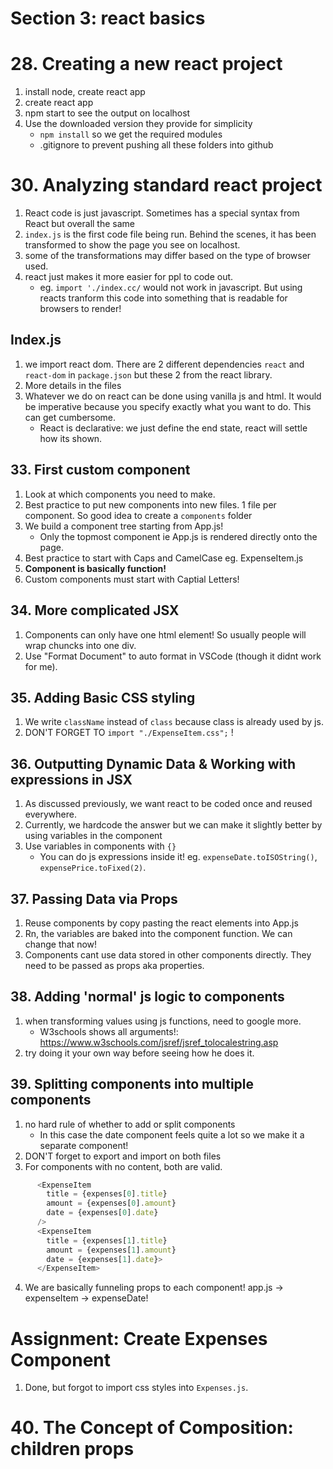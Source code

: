 # Section 3: react basics


# 28. Creating a new react project
1. install node, create react app
2. create react app
3. npm start to see the output on localhost
4. Use the downloaded version they provide for simplicity
    - `npm install` so we get the required modules
    - .gitignore to prevent pushing all these folders into github

# 30. Analyzing standard react project
1. React code is just javascript. Sometimes has a special syntax from React but overall the same
2. `index.js` is the first code file being run. Behind the scenes, it has been transformed to show the page you see on localhost.
3. some of the transformations may differ based on the type of browser used. 
4. react just makes it more easier for ppl to code out.
    - eg. `import './index.cc/` would not work in javascript. But using reacts tranform this code into something that is readable for browsers to render!

## Index.js
1. we import react dom. There are 2 different dependencies `react` and `react-dom` in `package.json` but these 2 from the react library. 
2. More details in the files
3. Whatever we do on react can be done using vanilla js and html. It would be imperative because you specify exactly what you want to do. This can get cumbersome.
    - React is declarative: we just define the end state, react will settle how its shown.


## 33. First custom component
1. Look at which components you need to make.
2. Best practice to put new components into new files. 1 file per component. So good idea to create a `components` folder
3. We build a component tree starting from App.js!
    - Only the topmost component ie App.js is rendered directly onto the page.
4. Best practice to start with Caps and CamelCase eg. ExpenseItem.js
5. **Component is basically function!**
6. Custom components must start with Captial Letters!

## 34. More complicated JSX
1. Components can only have one html element! So usually people will wrap chuncks into one div.
2. Use "Format Document" to auto format in VSCode (though it didnt work for me).

## 35. Adding Basic CSS styling
1. We write `className` instead of `class` because class is already used by js.
2. DON'T FORGET TO `import "./ExpenseItem.css";` !

## 36. Outputting Dynamic Data & Working with expressions in JSX
1. As discussed previously, we want react to be coded once and reused everywhere.
2. Currently, we hardcode the answer but we can make it slightly better by using variables in the component
3. Use variables in components with `{}`
    - You can do js expressions inside it! eg. `expenseDate.toISOString()`, `expensePrice.toFixed(2)`.


## 37. Passing Data via Props
1. Reuse components by copy pasting the react elements into App.js
2. Rn, the variables are baked into the component function. We can change that now!
3. Components cant use data stored in other components directly. They need to be passed as props aka properties.

## 38. Adding 'normal' js logic to components
1. when transforming values using js functions, need to google more.
    - W3schools shows all arguments!: https://www.w3schools.com/jsref/jsref_tolocalestring.asp
2. try doing it your own way before seeing how he does it.

## 39. Splitting components into multiple components
1. no hard rule of whether to add or split components
    - In this case the date component feels quite a lot so we make it a separate component!
2. DON'T forget to export and import on both files
3. For components with no content, both are valid.
```js
      <ExpenseItem 
        title = {expenses[0].title} 
        amount = {expenses[0].amount} 
        date = {expenses[0].date}
      />
      <ExpenseItem 
        title = {expenses[1].title} 
        amount = {expenses[1].amount} 
        date = {expenses[1].date}>
      </ExpenseItem>
```
4. We are basically funneling props to each component! app.js -> expenseItem -> expenseDate!

# Assignment: Create Expenses Component
1. Done, but forgot to import css styles into `Expenses.js`.

# 40. The Concept of Composition: children props
